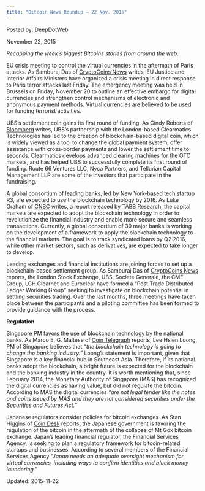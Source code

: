 ```yaml
---
title: "Bitcoin News Roundup – 22 Nov. 2015"
---
```


Posted by: DeepDotWeb 

<span>November 22, 2015</span>




<p><em>Recapping the week&#8217;s biggest Bitcoins stories from around the web. </em></p>
<p>EU crisis meeting to control the virtual currencies in the aftermath of Paris attacks. As Samburaj Das of <a href="https://www.cryptocoinsnews.com/breaking-european-union-crisis-meeting-planned-to-call-for-control-of-virtual-currencies-after-paris-attacks/">CryptoCoins News</a> writes, EU Justice and Interior Affairs Ministers have organized a crisis meeting in direct response to Paris terror attacks last Friday. The emergency meeting was held in Brussels on Friday, November 20 to outline an effective embargo for digital currencies and strengthen control mechanisms of electronic and anonymous payment methods. Virtual currencies are believed to be used for funding terrorist activities.</p>
<p>UBS’s settlement coin gains its first round of funding. As Cindy Roberts of <a href="http://www.bloomberg.com/news/articles/2015-11-18/ubs-blockchain-partner-clearmatics-raises-funds-for-digital-coin">Bloomberg</a> writes, UBS’s partnership with the London-based Clearmatics Technologies has led to the creation of blockchain-based digital coin, which is widely viewed as a tool to change the global payment system, offer assistance with cross-border payments and lower the settlement time to seconds. Clearmatics develops advanced clearing machines for the OTC markets, and has helped UBS to successfully complete its first round of funding. Route 66 Ventures LLC, Nyca Partners, and Tellurian Capital Management LLP are some of the investors that participate in the fundraising.</p>
<p>A global consortium of leading banks, led by New York-based tech startup R3, are expected to use the blockchain technology by 2016. As Luke Graham of <a href="http://www.cnbc.com/2015/11/11/banks-could-use-bitcoin-technology-by-next-year-study.html">CNBC</a> writes, a report released by TABB Research, the capital markets are expected to adopt the blockchain technology in order to revolutionize the financial industry and enable more secure and seamless transactions. Currently, a global consortium of 30 major banks is working on the development of a framework to apply the blockchain technology to the financial markets. The goal is to track syndicated loans by Q2 2016, while other market sectors, such as derivatives, are expected to take longer to develop.</p>
<p>Leading exchanges and financial institutions are joining forces to set up a blockchain-based settlement group. As Samburaj Das of <a href="https://www.cryptocoinsnews.com/london-stock-exchange-banks-and-trading-firms-create-blockchain-group/">CryptoCoins News</a> reports, the London Stock Exchange, UBS, Societe Generale, the CME Group, LCH.Clearnet and Euroclear have formed a “Post Trade Distributed Ledger Working Group” seeking to investigate on blockchain potential in settling securities trading. Over the last months, three meetings have taken place between the participants and a piloting committee has been formed to provide guidance with the process.</p>
<p><strong>Regulation</strong></p>
<p>Singapore PM favors the use of blockchain technology by the national banks. As Marco E. G. Maltese of <a href="http://cointelegraph.com/news/115675/singapore-prime-minister-said-national-banks-can-use-blockchain">Coin Telegraph</a> reports, Lee Hsien Loong, PM of Singapore believes that <em>“the blockchain technology is going to change the banking industry.”</em> Loong’s statement is important, given that Singapore is a key financial hub in Southeast Asia. Therefore, if its national banks adopt the blockchain, a bright future is expected for the blockchain and the banking industry in the country. It is worth mentioning that, since February 2014, the Monetary Authority of Singapore (MAS) has recognized the digital currencies as having value, but did not regulate the bitcoin. According to MAS the digital currencies <em>“are not legal tender like the notes and coins issued by MAS and they are not considered securities under the Securities and Futures Act.”</em></p>
<p>Japanese regulators consider policies for bitcoin exchanges. As Stan Higgins of <a href="http://www.coindesk.com/japan-regulators-police-domestic-bitcoin-exchanges/">Coin Desk</a> reports, the Japanese government is favoring the regulation of the bitcoin in the aftermath of the collapse of Mt Gox bitcoin exchange. Japan’s leading financial regulator, the Financial Services Agency, is seeking to plan a regulatory framework for bitcoin-related startups and businesses. According to several members of the Financial Services Agency <em>“</em><em>Japan needs an adequate oversight mechanism for virtual currencies, including ways to confirm identities and block money laundering.”</em></p>

Updated: 2015-11-22